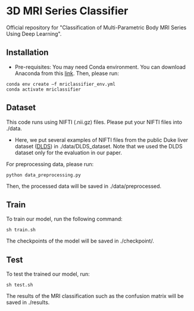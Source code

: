 # 3D MRI Series Classifier
Official repository for "Classification of Multi-Parametric Body MRI Series Using Deep Learning".


## Installation
- Pre-requisites: You may need Conda environment. You can download Anaconda from this [link](https://www.anaconda.com/download).
Then, please run:
```
conda env create –f mriclassifier_env.yml
conda activate mriclassifier
```

## Dataset
This code runs using NIFTI (.nii.gz) files. Please put your NIFTI files into ./data.
* Here, we put several examples of NIFTI files from the public Duke liver dataset ([DLDS](https://pubs.rsna.org/doi/full/10.1148/ryai.220275)) in ./data/DLDS_dataset. Note that we used the DLDS dataset only for the evaluation in our paper.

For preprocessing data, please run:
```
python data_preprocessing.py
```
Then, the processed data will be saved in ./data/preprocessed.

## Train

To train our model, run the following command:

```train
sh train.sh
```
The checkpoints of the model will be saved in ./checkpoint/.

## Test

To test the trained our model, run:

```eval
sh test.sh
```
The results of the MRI classification such as the confusion matrix will be saved in ./results.



